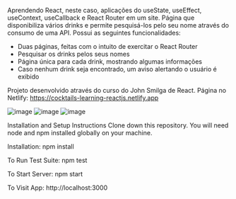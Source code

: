 Aprendendo React, neste caso, aplicações do useState, useEffect, useContext, useCallback e React Router em um site. Página que disponibiliza vários drinks e permite pesquisá-los pelo seu nome através do consumo de uma API. Possui as seguintes funcionalidades:

- Duas páginas, feitas com o intuito de exercitar o React Router
- Pesquisar os drinks pelos seus nomes
- Página única para cada drink, mostrando algumas informações
- Caso nenhum drink seja encontrado, um aviso alertando o usuário é exibido

Projeto desenvolvido através do curso do John Smilga de React. Página no Netlify: https://cocktails-learning-reactjs.netlify.app

![image](https://user-images.githubusercontent.com/103163622/190935978-fa463c61-8081-4b91-a635-278620c98045.png)
![image](https://user-images.githubusercontent.com/103163622/190935901-465226a2-3ceb-481f-814f-fa9c34d9ca63.png)
![image](https://user-images.githubusercontent.com/103163622/190935912-8cb1ff44-1bc5-4de7-a93b-9efba21d4129.png)

Installation and Setup Instructions Clone down this repository. You will need node and npm installed globally on your machine.

Installation: npm install

To Run Test Suite: npm test

To Start Server: npm start

To Visit App: http://localhost:3000
